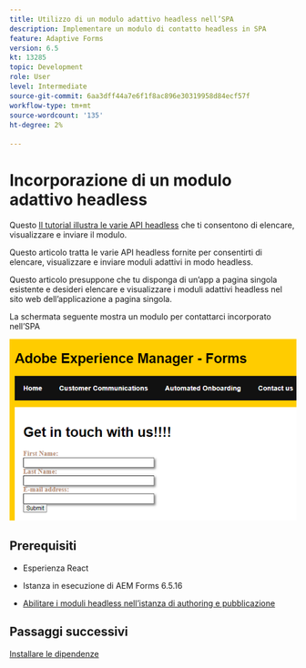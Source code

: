 ```yaml
---
title: Utilizzo di un modulo adattivo headless nell’SPA
description: Implementare un modulo di contatto headless in SPA
feature: Adaptive Forms
version: 6.5
kt: 13285
topic: Development
role: User
level: Intermediate
source-git-commit: 6aa3dff44a7e6f1f8ac896e30319958d84ecf57f
workflow-type: tm+mt
source-wordcount: '135'
ht-degree: 2%

---
```



# Incorporazione di un modulo adattivo headless

Questo [Il tutorial illustra le varie API headless](https://opensource.adobe.com/aem-forms-af-runtime/api/#section/Introduction) che ti consentono di elencare, visualizzare e inviare il modulo.

Questo articolo tratta le varie API headless fornite per consentirti di elencare, visualizzare e inviare moduli adattivi in modo headless.

Questo articolo presuppone che tu disponga di un’app a pagina singola esistente e desideri elencare e visualizzare i moduli adattivi headless nel sito web dell’applicazione a pagina singola.

La schermata seguente mostra un modulo per contattarci incorporato nell’SPA

![contact-us-form](./assets/contact-us-form.png)

## Prerequisiti

* Esperienza React

* Istanza in esecuzione di AEM Forms 6.5.16

* [Abilitare i moduli headless nell’istanza di authoring e pubblicazione](https://experienceleague.adobe.com/docs/experience-manager-headless-adaptive-forms/using/quick-setup/enable-headless-adaptive-forms-and-core-components.html?lang=en)

## Passaggi successivi

[Installare le dipendenze](./install-af-react-libraries.md)

